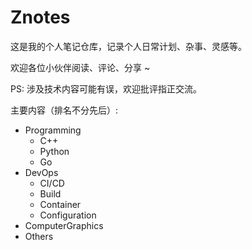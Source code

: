 # Znotes

这是我的个人笔记仓库，记录个人日常计划、杂事、灵感等。

欢迎各位小伙伴阅读、评论、分享 ~ 

PS: 涉及技术内容可能有误，欢迎批评指正交流。



主要内容（排名不分先后）:

- Programming
  - C++
  - Python
  - Go
- DevOps
  - CI/CD
  - Build
  - Container
  - Configuration
- ComputerGraphics
- Others



